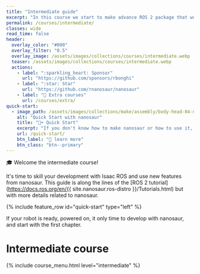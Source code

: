 ```yaml
---
title: "Intermediate guide"
excerpt: "In this course we start to make advance ROS 2 package that works with Isaac ROS"
permalink: /courses/intermediate/
classes: wide
read_time: false
header:
  overlay_color: "#000"
  overlay_filter: "0.5"
  overlay_image: /assets/images/collections/courses/intermediate.webp
  teaser: /assets/images/collections/courses/intermediate.webp
  actions:
    - label: ":sparkling_heart: Sponsor"
      url: "https://github.com/sponsors/rbonghi"
    - label: ":star: Star"
      url: "https://github.com/rnanosaur/nanosaur"
    - label: "📓 Extra courses"
      url: /courses/extra/
quick-start:
  - image_path: /assets/images/collections/make/assembly/body-head-04-magnets.jpg
    alt: "Quick Start with nanosaur"
    title: "🏃‍➡️ Quick Start"
    excerpt: "If you don't know how to make nanosaur or how to use it, follow this page, to quickly set up your environment and start with the course!"
    url: /quick-start/
    btn_label: "📃 learn more"
    btn_class: "btn--primary"
---
```


🎓 Welcome the intermediate course!

It's time to skill your development with Isaac ROS and use new features from nanosaur.
This guide is along the lines of the [ROS 2 tutorial](https://docs.ros.org/en/{{ site.nanosaur.ros-distro }}/Tutorials.html) but with more details related to nanosaur.

{% include feature_row id="quick-start" type="left" %}

If your robot is ready, powered on, it only time to develop with nanosaur, and start with the first chapter.

# Intermediate course

{% include course_menu.html level="intermediate" %}
